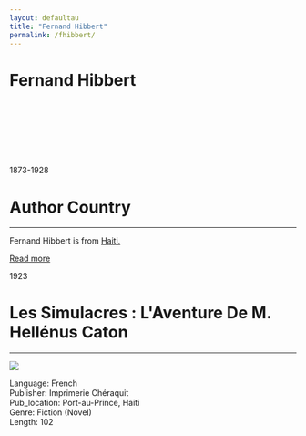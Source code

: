 ```yaml
---
layout: defaultau
title: "Fernand Hibbert"
permalink: /fhibbert/
---
```

<!-- partial:index.partial.html -->
<div class="content">
     <h1>Fernand Hibbert</h1>
    <div class="quote">
        <div><img src="" class="logo"></div>
    </div>
    <div class="timeline">
        <div style="padding-bottom:100px;"></div>
        <div class="block">
             <div class="date right"><p class="right"> 1873-1928</p></div>
            <div class="dot"></div>
            <div class="left first">
            <div class="author_country">
                <h1>Author Country</h1><hr>
          <div class="aclocation">  <p>Fernand Hibbert is from <a href="{{ site.baseurl }}/62">Haiti.</a></p></div>
              <div class="acreadmore">  <a href="https://en.wikipedia.org/wiki/Fernand_Hibbert" target="_blank">Read more</a></div>
            </div>
            </div>
        <div class="block">
            <div class="date left"><p class="left">1923</p></div>
            <div class="dot"></div>
            <div class="right">
                <h1>Les Simulacres : L'Aventure De M. Hellénus Caton</h1><hr>
                <p><img src=https://books.google.dm/books/content?id=RmGyAAAAIAAJ&printsec=frontcover&img=1&zoom=1&imgtk=AFLRE73lzO3JUZ1cXnuGVnErz0qOswpRiEklrzzv3nIKqfrkp_-r4hZ7iAHvBNm-Z2gImeNnC-ShWIzLA8J1KI9nBzYSd1q5a_AC_6UDHqg0tpssNBbr1RLrMLO358KZp1N6YH5cYqtv""></p>
                <p>
                Language: French<br/>
                Publisher: Imprimerie Chéraquit<br/>
                Pub_location: Port-au-Prince, Haiti<br/>
                Genre: Fiction (Novel)<br/>
                Length: 102 <br/>                   </p>
            </div>
        </div>
  <!-- partial -->
<script src='https://cdnjs.cloudflare.com/ajax/libs/jquery/3.1.1/jquery.min.js'></script><script  src="{{ site.baseurl }}/assets/js/authorscript.js"></script>